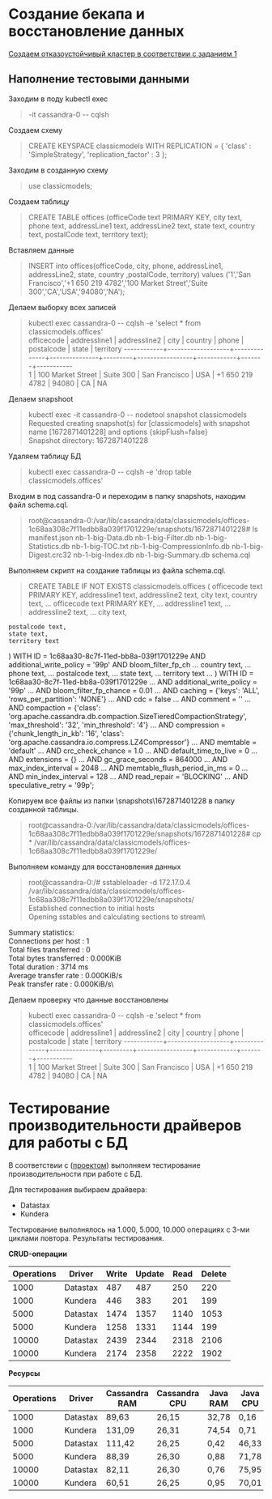 # Создание бекапа и восстановление данных

[Создаем отказоустойчивый кластер в соответствии с заданием 1](https://github.com/stranger-kos/otus_no_sql_db/blob/main/casandra/task_1/task.md)

## Наполнение тестовыми данными
Заходим в поду kubectl exec
> -it cassandra-0 -- cqlsh

Создаем схему 
> CREATE KEYSPACE classicmodels WITH REPLICATION = { 'class' : 'SimpleStrategy', 'replication_factor' : 3 };

Заходим в созданную схему
> use classicmodels;

Создаем таблицу
>CREATE TABLE offices (officeCode text PRIMARY KEY, city text, phone text, addressLine1 text, addressLine2 text, state text, country text, postalCode text, territory text);

Вставляем данные
>INSERT into offices(officeCode, city, phone, addressLine1, addressLine2, state, country ,postalCode, territory) values ('1','San Francisco','+1 650 219 4782','100 Market Street','Suite 300','CA','USA','94080','NA');

Делаем выборку всех записей
>kubectl exec cassandra-0 -- cqlsh -e 'select * from classicmodels.offices' \
 officecode | addressline1      | addressline2 | city          | country | phone           | postalcode | state | territory
------------+-------------------+--------------+---------------+---------+-----------------+------------+-------+-----------\
          1 | 100 Market Street |    Suite 300 | San Francisco |     USA | +1 650 219 4782 |      94080 |    CA |        NA

Делаем snapshoot
> kubectl exec -it cassandra-0 -- nodetool snapshot classicmodels \
Requested creating snapshot(s) for [classicmodels] with snapshot name [1672871401228] and options {skipFlush=false}\
Snapshot directory: 1672871401228

Удаляем таблицу БД
>kubectl exec cassandra-0 -- cqlsh -e 'drop table classicmodels.offices'

Входим в под cassandra-0 и переходим в папку snapshots, находим файл schema.cql.
>root@cassandra-0:/var/lib/cassandra/data/classicmodels/offices-1c68aa308c7f11edbb8a039f1701229e/snapshots/1672871401228# ls\
manifest.json                nb-1-big-Data.db       nb-1-big-Filter.db  nb-1-big-Statistics.db  nb-1-big-TOC.txt
nb-1-big-CompressionInfo.db  nb-1-big-Digest.crc32  nb-1-big-Index.db   nb-1-big-Summary.db     schema.cql

 Выполняем скрипт на создание таблицы из файла schema.cql.

>CREATE TABLE IF NOT EXISTS classicmodels.offices (
    officecode text PRIMARY KEY,
    addressline1 text,
    addressline2 text,
    city text,
    country text,   ...     officecode text PRIMARY KEY,
   ...     addressline1 text,
   ...     addressline2 text,
   ...     city text,

    postalcode text,
    state text,
    territory text
) WITH ID = 1c68aa30-8c7f-11ed-bb8a-039f1701229e
    AND additional_write_policy = '99p'
    AND bloom_filter_fp_ch   ...     country text,
   ...     phone text,
   ...     postalcode text,
   ...     state text,
   ...     territory text
   ... ) WITH ID = 1c68aa30-8c7f-11ed-bb8a-039f1701229e
   ...     AND additional_write_policy = '99p'
   ...     AND bloom_filter_fp_chance = 0.01
   ...     AND caching = {'keys': 'ALL', 'rows_per_partition': 'NONE'}
   ...     AND cdc = false
   ...     AND comment = ''
   ...     AND compaction = {'class': 'org.apache.cassandra.db.compaction.SizeTieredCompactionStrategy', 'max_threshold': '32', 'min_threshold': '4'}
   ...     AND compression = {'chunk_length_in_kb': '16', 'class': 'org.apache.cassandra.io.compress.LZ4Compressor'}
   ...     AND memtable = 'default'
   ...     AND crc_check_chance = 1.0
   ...     AND default_time_to_live = 0
   ...     AND extensions = {}
   ...     AND gc_grace_seconds = 864000
   ...     AND max_index_interval = 2048
   ...     AND memtable_flush_period_in_ms = 0
   ...     AND min_index_interval = 128
   ...     AND read_repair = 'BLOCKING'
   ...     AND speculative_retry = '99p';

Копируем все файлы из папки \snapshots\1672871401228 в папку созданной таблицы.

>root@cassandra-0:/var/lib/cassandra/data/classicmodels/offices-1c68aa308c7f11edbb8a039f1701229e/snapshots/1672871401228# cp * /var/lib/cassandra/data/classicmodels/offices-1c68aa308c7f11edbb8a039f1701229e/

Выполняем команду для восстановления данных 
>root@cassandra-0:/# sstableloader -d 172.17.0.4 /var/lib/cassandra/data/classicmodels/offices-1c68aa308c7f11edbb8a039f1701229e/snapshots/ \
Established connection to initial hosts\
Opening sstables and calculating sections to stream\

Summary statistics:\
   Connections per host    : 1\
   Total files transferred : 0\
   Total bytes transferred : 0.000KiB\
   Total duration          : 3714 ms\
   Average transfer rate   : 0.000KiB/s\
   Peak transfer rate      : 0.000KiB/s\

   Делаем проверку что данные восстановлены
>kubectl exec cassandra-0 -- cqlsh -e 'select * from classicmodels.offices' \
 officecode | addressline1      | addressline2 | city          | country | phone           | postalcode | state | territory
------------+-------------------+--------------+---------------+---------+-----------------+------------+-------+-----------\
          1 | 100 Market Street |    Suite 300 | San Francisco |     USA | +1 650 219 4782 |      94080 |    CA |        NA

# Тестирование производительности драйверов для работы с БД

В соответствии с ([проектом](https://github.com/davidcampos/cassandra-jpa-example)) выполняем тестирование производительности при работе с БД.

Для тестирования выбираем драйвера:
* Datastax
* Kundera

Тестирование выполнялось на 1.000, 5.000, 10.000 операциях с 3-ми циклами повтора. Результаты тестирования.

**CRUD-операции**

|Operations |Driver     |Write    	| Update	|Read	|Delete   |
|-----------|-----------|-----------|-----------|-------|---------|
|1000	    |Datastax	|487	    |487	    |250    |220      |
|1000       |Kundera	|446	    |383	    |201    |199      |
|5000	    |Datastax	|1474	    |1357	    |1140	|1053     |
|5000	    |Kundera	|1258	    |1331	    |1144	|199      |
|10000	    |Datastax	|2439	    |2344	    |2318	|2106     |
|10000	    |Kundera	|2174	    |2358	    |2222	|1902     |

**Ресурсы**

|Operations |Driver  |Cassandra RAM|Cassandra CPU|Java RAM|Java CPU|
|-----------|--------|-------------|-------------|--------|--------|
|1000       |Datastax|89,63        |26,15        |32,78   |0,16    |
|1000       |Kundera |131,09       |26,31        |74,54   |0,71    |
|5000       |Datastax|111,42       |26,25        |0,42    |46,33   |
|5000       |Kundera |88,39        |26,30        |0,88    |71,78   |
|10000      |Datastax|82,11        |26,30        |0,76    |75,95   |
|10000      |Kundera |60,51        |26,25        |0,95    |70,01   |
